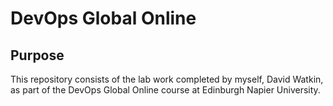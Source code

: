 # DevOps Global Online
## Purpose
This repository consists of the lab work completed by myself, David Watkin, as part of the DevOps Global Online course at Edinburgh Napier University.